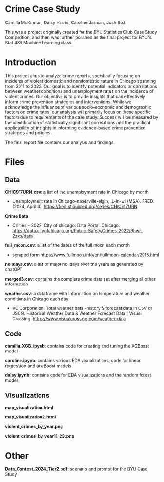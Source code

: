 # Crime Case Study

Camilla McKinnon,
Daisy Harris,
Caroline Jarman,
Josh Bott

This was a project originally created for the BYU Statistics Club Case Study Competition, and then was further polished as the final project for BYU's Stat 486 Machine Learning class. 

# Introduction

This project aims to analyze crime reports, specifically focusing on incidents of violent domestic and nondomestic nature in Chicago spanning from 2011 to 2023. Our goal is to identify potential indicators or correlations between weather conditions and unemployment rates on the incidence of violent crimes. Our objective is to provide insights that can effectively inform crime prevention strategies and interventions. While we acknowledge the influence of various socio-economic and demographic factors on crime rates, our analysis will primarily focus on these specific factors due to requirements of the case study. Success will be measured by the identification of statistically significant correlations and the practical applicability of insights in informing evidence-based crime prevention strategies and policies.

The final report file contains our analysis and findings.

# Files

## Data

**CHIC917URN.csv**: a list of the unemployment rate in Chicago by month
- Unemployment rate in Chicago-naperville-elgin, IL-in-wi (MSA). FRED. (2024, April 3).			https://fred.stlouisfed.org/series/CHIC917URN 

**Crime Data**
- Crimes - 2022: City of chicago: Data Portal. Chicago.							https://data.cityofchicago.org/Public-Safety/Crimes-2022/9hwr-2zxp/data

**full_moon.csv**: a list of the dates of the full moon each month
- scraped form https://www.fullmoon.info/en/fullmoon-calendar/2015.html

**holidays.csv**: a list of major holidays over the years as generated by chatGPT

**merged3.csv**: contains the complete crime data set after merging all other information

**weather.csv**: a dataframe with information on temperature and weather conditions in Chicago each day
- VC Corporation. Total weather data -history & forecast data in CSV or JSON. Historical
Weather Data & Weather Forecast Data | Visual Crossing. 
https://www.visualcrossing.com/weather-data


## Code

**camilla_XGB_ipynb**: contains code for creating and tuning the XGBoost model

**caroline.ipynb**: contains various EDA visualizations, code for linear regression and adaBoost models

**daisy.ipynb**: contains code for EDA visualizations and the random forest model

## Visualizations

**map_visualization.html**

**map_visualization2.html**

**violent_crimes_by_year.png**

**violent_crimes_by_year11_23.png**

# Other

**Data_Contest_2024_Tier2.pdf**: scenario and prompt for the BYU Case Study




